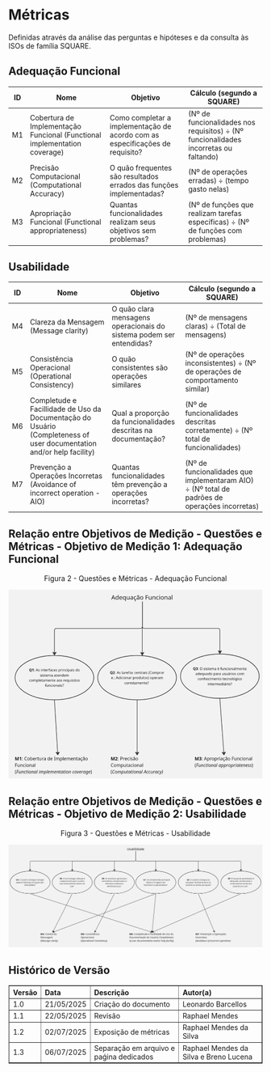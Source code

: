 # Métricas
Definidas através da análise das perguntas e hipóteses e da consulta às ISOs de família SQUARE.

## Adequação Funcional

|ID|Nome|Objetivo|Cálculo (segundo a SQUARE)|
|-|-|-|-|
|M1|Cobertura de Implementação Funcional (Functional implementation coverage)| Como completar a implementação de acordo com as especificações de requisito?|(Nº de funcionalidades nos requisitos) ÷ (Nº funcionalidades incorretas ou faltando)|
|M2|Precisão Computacional (Computational Accuracy)| O quão frequentes são resultados errados das funções implementadas?| (Nº de operações erradas) ÷ (tempo gasto nelas)|
|M3|Apropriação Funcional (Functional appropriateness)| Quantas funcionalidades realizam seus objetivos sem problemas?| (Nº de funções que realizam tarefas específicas) ÷ (Nº de funções com problemas)|

## Usabilidade

|ID|Nome|Objetivo|Cálculo (segundo a SQUARE)|
|-|-|-|-|
|M4|Clareza da Mensagem (Message clarity)|O quão clara mensagens operacionais do sistema podem ser entendidas?| (Nº de mensagens claras) ÷ (Total de mensagens) |
|M5|Consistência Operacional (Operational Consistency)|O quão consistentes são operações similares| (Nº de operações inconsistentes) ÷ (Nº de operações de comportamento similar) |
|M6|Completude e Facillidade de Uso da Documentação do Usuário (Completeness of user documentation and/or help facility)|Qual a proporção da funcionalidades descritas na documentação?|(Nº de funcionalidades descritas corretamente) ÷ (Nº total de funcionalidades) |
|M7|Prevenção a Operações Incorretas (Avoidance of incorrect operation - AIO)|Quantas funcionalidades têm prevenção a operações incorretas?| (Nº de funcionalidades que implementaram AIO) ÷ (Nº total de padrões de operações incorretas) |

<!-- |ID|Nome|Objetivo|Valor Atual|Meta|Status|
|-|-|-|-|-|-|
|M1|Cobertura de Implementação Funcional| Completude da implementação conforme especificações|75%|≥85%|🔴 Crítico|
|M2|Sucesso em Tarefas Centrais| Frequência de operações corretas em compra/adição|70%|≥90%|🔴 Crítico|
|M3|Autonomia do Usuário| Funcionalidades executadas sem suporte técnico|65%|≥80%|🔴 Crítico|

## Usabilidade

|ID|Nome|Objetivo|Valor Atual|Meta|Status|
|-|-|-|-|-|-|
|M4|Navegação Bem-sucedida|Usuários que navegam entre interfaces sem abandonar|75%|≥90%|🔴 Crítico|
|M5|Consistência entre Dispositivos|Consistência visual/processual entre Android/Linux|82%|≥80%|✅ Atingido|
|M7|Legibilidade das Mensagens|Mensagens operacionais compreendidas claramente|35%|≥90%|🔴 Crítico|
|M8|Descoberta de Carrossel|Usuários que identificam funcionalidade do carrossel|25%|≥85%|🔴 Crítico|
|M9|Compreensão de Nomenclatura|Termos compreendidos por usuários CSA|55%|≥95%|🔴 Crítico|
|M10|Reconhecimento de Ícones|Ícones interpretados corretamente|45%|≥85%|🔴 Crítico|
|M11|Prevenção de Erros|Funcionalidades com mecanismos de prevenção|15%|≥80%|🔴 Crítico|
|M12|Compreensão CSA|Elementos relacionados a CSA compreendidos|85%|≥80%|✅ Atingido|
-->

## Relação entre Objetivos de Medição - Questões e Métricas - Objetivo de Medição 1: Adequação Funcional

<center><p>Figura 2 - Questões e Métricas - Adequação Funcional</p></center>

![Questões e Métricas - Adequação Funcional](../assets/functional.jpeg)

## Relação entre Objetivos de Medição - Questões e Métricas - Objetivo de Medição 2: Usabilidade

<center><p>Figura 3 - Questões e Métricas - Usabilidade</p></center>

![Questões e Métricas - Usabilidade](../assets/usability.jpeg)



## Histórico de Versão

<table border="1" style="width:100%; border-collapse: collapse; text-align: left;">
  <thead>
    <tr>
      <th>Versão</th>
      <th>Data</th>
      <th>Descrição</th>
      <th>Autor(a)</th>
    </tr>
  </thead>
  <tbody>
      <tr>
      <td>1.0</td>
      <td>21/05/2025</td>
      <td>Criação do documento</td>
      <td>Leonardo Barcellos</td>
    </tr>
    <tr>
      <td>1.1</td>
      <td>22/05/2025</td>
      <td>Revisão</td>
      <td>Raphael Mendes</td>
    </tr>
    <tr>
      <td>1.2</td>
      <td>02/07/2025</td>
      <td>Exposição de métricas</td>
      <td>Raphael Mendes da Silva</td>
    </tr>
    <tr>
      <td>1.3</td>
      <td>06/07/2025</td>
      <td>Separação em arquivo e paǵina dedicados</td>
      <td>Raphael Mendes da Silva e Breno Lucena</td>
    </tr>
  </tbody>
</table>